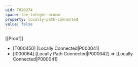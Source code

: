 ```yaml
---
uid: T020274
space: the-integer-broom
property: locally-path-connected
value: false
---
```

[[Proof]]

* [T000450] [Locally Connected|P000041]
* [I000064] [Locally Path Connected|P000042] => [Locally Connected|P000041]

